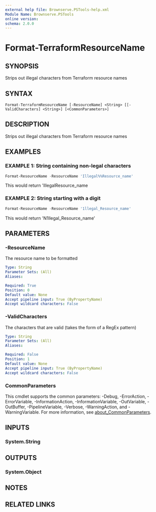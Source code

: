 ```yaml
---
external help file: Brownserve.PSTools-help.xml
Module Name: Brownserve.PSTools
online version:
schema: 2.0.0
---
```


# Format-TerraformResourceName

## SYNOPSIS

Strips out illegal characters from Terraform resource names

## SYNTAX

```text
Format-TerraformResourceName [-ResourceName] <String> [[-ValidCharacters] <String>] [<CommonParameters>]
```

## DESCRIPTION

Strips out illegal characters from Terraform resource names

## EXAMPLES

### EXAMPLE 1: String containing non-legal characters

```powershell
Format-ResourceName -ResourceName 'Illegal%%Resource_name'
```

This would return 'IllegalResource_name

### EXAMPLE 2: String starting with a digit

```powershell
Format-ResourceName -ResourceName '1llegal_Resource_name'
```

This would return 'N1llegal_Resource_name'

## PARAMETERS

### -ResourceName

The resource name to be formatted

```yaml
Type: String
Parameter Sets: (All)
Aliases:

Required: True
Position: 0
Default value: None
Accept pipeline input: True (ByPropertyName)
Accept wildcard characters: False
```

### -ValidCharacters

The characters that are valid (takes the form of a RegEx pattern)

```yaml
Type: String
Parameter Sets: (All)
Aliases:

Required: False
Position: 1
Default value: None
Accept pipeline input: True (ByPropertyName)
Accept wildcard characters: False
```

### CommonParameters

This cmdlet supports the common parameters: -Debug, -ErrorAction, -ErrorVariable, -InformationAction, -InformationVariable, -OutVariable, -OutBuffer, -PipelineVariable, -Verbose, -WarningAction, and -WarningVariable. For more information, see [about_CommonParameters](http://go.microsoft.com/fwlink/?LinkID=113216).

## INPUTS

### System.String

## OUTPUTS

### System.Object

## NOTES

## RELATED LINKS
